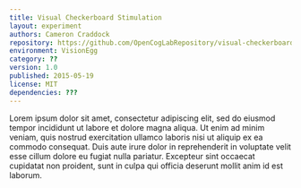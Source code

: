 ```yaml
---
title: Visual Checkerboard Stimulation
layout: experiment
authors: Cameron Craddock
repository: https://github.com/OpenCogLabRepository/visual-checkerboard
environment: VisionEgg
category: ??
version: 1.0
published: 2015-05-19
license: MIT
dependencies: ???
---
```

Lorem ipsum dolor sit amet, consectetur adipiscing elit, sed do eiusmod tempor incididunt ut labore et dolore magna aliqua. Ut enim ad minim veniam, quis nostrud exercitation ullamco laboris nisi ut aliquip ex ea commodo consequat. Duis aute irure dolor in reprehenderit in voluptate velit esse cillum dolore eu fugiat nulla pariatur. Excepteur sint occaecat cupidatat non proident, sunt in culpa qui officia deserunt mollit anim id est laborum.